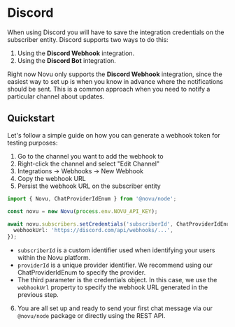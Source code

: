 # Discord

When using Discord you will have to save the integration credentials on the subscriber entity. Discord supports two ways to do this:

1. Using the **Discord Webhook** integration.
2. Using the **Discord Bot** integration.

Right now Novu only supports the **Discord Webhook** integration, since the easiest way to set up is when you know in advance where the notifications should be sent. This is a common approach when you need to notify a particular channel about updates.

## Quickstart

Let's follow a simple guide on how you can generate a webhook token for testing purposes:

1. Go to the channel you want to add the webhook to
2. Right-click the channel and select "Edit Channel"
3. Integrations -> Webhooks -> New Webhook
4. Copy the webhook URL
5. Persist the webhook URL on the subscriber entity

```typescript
import { Novu, ChatProviderIdEnum } from '@novu/node';

const novu = new Novu(process.env.NOVU_API_KEY);

await novu.subscribers.setCredentials('subscriberId', ChatProviderIdEnum.Discord, {
  webhookUrl: 'https://discord.com/api/webhooks/...',
});
```

- `subscriberId` is a custom identifier used when identifying your users within the Novu platform.
- `providerId` is a unique provider identifier. We recommend using our ChatProviderIdEnum to specify the provider.
- The third parameter is the credentials object. In this case, we use the `webhookUrl` property to specify the webhook URL generated in the previous step.

<!-- markdownlint-disable MD029 -->

6. You are all set up and ready to send your first chat message via our `@novu/node` package or directly using the REST API.
<!-- markdownlint-enable MD029 -->

